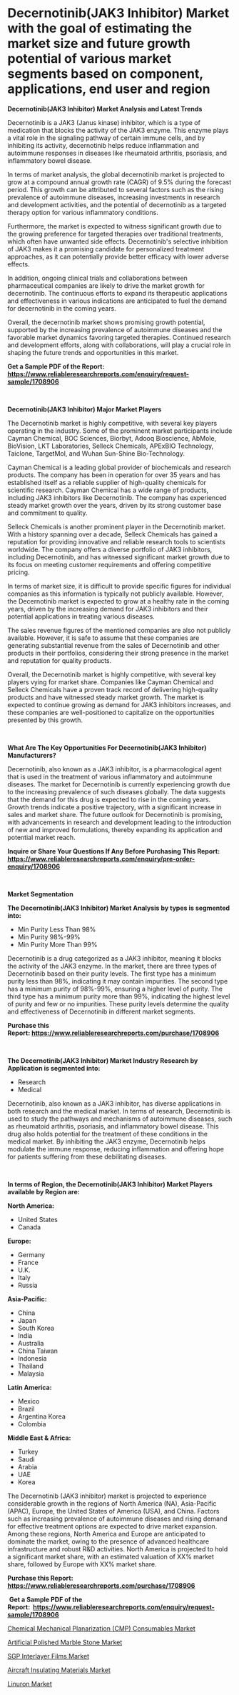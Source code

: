 <p><h1>Decernotinib(JAK3 Inhibitor) Market with the goal of estimating the market size and future growth potential of various market segments based on component, applications, end user and region</h1></p><p><strong>Decernotinib(JAK3 Inhibitor) Market Analysis and Latest Trends</strong></p>
<p><p>Decernotinib is a JAK3 (Janus kinase) inhibitor, which is a type of medication that blocks the activity of the JAK3 enzyme. This enzyme plays a vital role in the signaling pathway of certain immune cells, and by inhibiting its activity, decernotinib helps reduce inflammation and autoimmune responses in diseases like rheumatoid arthritis, psoriasis, and inflammatory bowel disease.</p><p>In terms of market analysis, the global decernotinib market is projected to grow at a compound annual growth rate (CAGR) of 9.5% during the forecast period. This growth can be attributed to several factors such as the rising prevalence of autoimmune diseases, increasing investments in research and development activities, and the potential of decernotinib as a targeted therapy option for various inflammatory conditions.</p><p>Furthermore, the market is expected to witness significant growth due to the growing preference for targeted therapies over traditional treatments, which often have unwanted side effects. Decernotinib's selective inhibition of JAK3 makes it a promising candidate for personalized treatment approaches, as it can potentially provide better efficacy with lower adverse effects.</p><p>In addition, ongoing clinical trials and collaborations between pharmaceutical companies are likely to drive the market growth for decernotinib. The continuous efforts to expand its therapeutic applications and effectiveness in various indications are anticipated to fuel the demand for decernotinib in the coming years.</p><p>Overall, the decernotinib market shows promising growth potential, supported by the increasing prevalence of autoimmune diseases and the favorable market dynamics favoring targeted therapies. Continued research and development efforts, along with collaborations, will play a crucial role in shaping the future trends and opportunities in this market.</p></p>
<p><strong>Get a Sample PDF of the Report:&nbsp; <a href="https://www.reliableresearchreports.com/enquiry/request-sample/1708906">https://www.reliableresearchreports.com/enquiry/request-sample/1708906</a></strong></p>
<p>&nbsp;</p>
<p><strong>Decernotinib(JAK3 Inhibitor) Major Market Players</strong></p>
<p><p>The Decernotinib market is highly competitive, with several key players operating in the industry. Some of the prominent market participants include Cayman Chemical, BOC Sciences, Biorbyt, Adooq Bioscience, AbMole, BioVision, LKT Laboratories, Selleck Chemicals, APExBIO Technology, Taiclone, TargetMol, and Wuhan Sun-Shine Bio-Technology.</p><p>Cayman Chemical is a leading global provider of biochemicals and research products. The company has been in operation for over 35 years and has established itself as a reliable supplier of high-quality chemicals for scientific research. Cayman Chemical has a wide range of products, including JAK3 inhibitors like Decernotinib. The company has experienced steady market growth over the years, driven by its strong customer base and commitment to quality.</p><p>Selleck Chemicals is another prominent player in the Decernotinib market. With a history spanning over a decade, Selleck Chemicals has gained a reputation for providing innovative and reliable research tools to scientists worldwide. The company offers a diverse portfolio of JAK3 inhibitors, including Decernotinib, and has witnessed significant market growth due to its focus on meeting customer requirements and offering competitive pricing.</p><p>In terms of market size, it is difficult to provide specific figures for individual companies as this information is typically not publicly available. However, the Decernotinib market is expected to grow at a healthy rate in the coming years, driven by the increasing demand for JAK3 inhibitors and their potential applications in treating various diseases.</p><p>The sales revenue figures of the mentioned companies are also not publicly available. However, it is safe to assume that these companies are generating substantial revenue from the sales of Decernotinib and other products in their portfolios, considering their strong presence in the market and reputation for quality products.</p><p>Overall, the Decernotinib market is highly competitive, with several key players vying for market share. Companies like Cayman Chemical and Selleck Chemicals have a proven track record of delivering high-quality products and have witnessed steady market growth. The market is expected to continue growing as demand for JAK3 inhibitors increases, and these companies are well-positioned to capitalize on the opportunities presented by this growth.</p></p>
<p>&nbsp;</p>
<p><strong>What Are The Key Opportunities For Decernotinib(JAK3 Inhibitor) Manufacturers?</strong></p>
<p><p>Decernotinib, also known as a JAK3 inhibitor, is a pharmacological agent that is used in the treatment of various inflammatory and autoimmune diseases. The market for Decernotinib is currently experiencing growth due to the increasing prevalence of such diseases globally. The data suggests that the demand for this drug is expected to rise in the coming years. Growth trends indicate a positive trajectory, with a significant increase in sales and market share. The future outlook for Decernotinib is promising, with advancements in research and development leading to the introduction of new and improved formulations, thereby expanding its application and potential market reach.</p></p>
<p><strong>Inquire or Share Your Questions If Any Before Purchasing This Report: <a href="https://www.reliableresearchreports.com/enquiry/pre-order-enquiry/1708906">https://www.reliableresearchreports.com/enquiry/pre-order-enquiry/1708906</a></strong></p>
<p>&nbsp;</p>
<p><strong>Market Segmentation</strong></p>
<p><strong>The Decernotinib(JAK3 Inhibitor) Market Analysis by types is segmented into:</strong></p>
<p><ul><li>Min Purity Less Than 98%</li><li>Min Purity 98%-99%</li><li>Min Purity More Than 99%</li></ul></p>
<p><p>Decernotinib is a drug categorized as a JAK3 inhibitor, meaning it blocks the activity of the JAK3 enzyme. In the market, there are three types of Decernotinib based on their purity levels. The first type has a minimum purity less than 98%, indicating it may contain impurities. The second type has a minimum purity of 98%-99%, ensuring a higher level of purity. The third type has a minimum purity more than 99%, indicating the highest level of purity and few or no impurities. These purity levels determine the quality and effectiveness of Decernotinib in different market segments.</p></p>
<p><strong>Purchase this Report:&nbsp;<a href="https://www.reliableresearchreports.com/purchase/1708906">https://www.reliableresearchreports.com/purchase/1708906</a></strong></p>
<p>&nbsp;</p>
<p><strong>The Decernotinib(JAK3 Inhibitor) Market Industry Research by Application is segmented into:</strong></p>
<p><ul><li>Research</li><li>Medical</li></ul></p>
<p><p>Decernotinib, also known as a JAK3 inhibitor, has diverse applications in both research and the medical market. In terms of research, Decernotinib is used to study the pathways and mechanisms of autoimmune diseases, such as rheumatoid arthritis, psoriasis, and inflammatory bowel disease. This drug also holds potential for the treatment of these conditions in the medical market. By inhibiting the JAK3 enzyme, Decernotinib helps modulate the immune response, reducing inflammation and offering hope for patients suffering from these debilitating diseases.</p></p>
<p>&nbsp;</p>
<p><strong>In terms of Region, the Decernotinib(JAK3 Inhibitor) Market Players available by Region are:</strong></p>
<p>
    <p> <strong> North America: </strong>
        <ul>
            <li>United States</li>
            <li>Canada</li>
        </ul>
        </p> 
    <p> <strong> Europe: </strong>
        <ul>
            <li>Germany</li>
            <li>France</li>
            <li>U.K.</li>
            <li>Italy</li>
            <li>Russia</li>
        </ul>
        </p> 
    <p> <strong> Asia-Pacific: </strong>
        <ul>
            <li>China</li>
            <li>Japan</li>
            <li>South Korea</li>
            <li>India</li>
            <li>Australia</li>
            <li>China Taiwan</li>
            <li>Indonesia</li>
            <li>Thailand</li>
            <li>Malaysia</li>
        </ul>
        </p> 
    <p> <strong> Latin America: </strong>
        <ul>
            <li>Mexico</li>
            <li>Brazil</li>
            <li>Argentina Korea</li>
            <li>Colombia</li>
        </ul>
        </p> 
    <p> <strong> Middle East & Africa: </strong>
        <ul>
            <li>Turkey</li>
            <li>Saudi</li>
            <li>Arabia</li>
            <li>UAE</li>
            <li>Korea</li>
        </ul>
    </p>
    </p>
<p><p>The Decernotinib (JAK3 inhibitor) market is projected to experience considerable growth in the regions of North America (NA), Asia-Pacific (APAC), Europe, the United States of America (USA), and China. Factors such as increasing prevalence of autoimmune diseases and rising demand for effective treatment options are expected to drive market expansion. Among these regions, North America and Europe are anticipated to dominate the market, owing to the presence of advanced healthcare infrastructure and robust R&D activities. North America is projected to hold a significant market share, with an estimated valuation of XX% market share, followed by Europe with XX% market share.</p></p>
<p><strong>Purchase this Report: <a href="https://www.reliableresearchreports.com/purchase/1708906">https://www.reliableresearchreports.com/purchase/1708906</a></strong></p>
<p>&nbsp;<strong>Get a Sample PDF of the Report:&nbsp;&nbsp;<a href="https://www.reliableresearchreports.com/enquiry/request-sample/1708906">https://www.reliableresearchreports.com/enquiry/request-sample/1708906</a></strong></p>
<p><strong></strong></p>
<p><p><a href="https://medium.com/@edwinsporer/chemical-mechanical-planarization-cmp-consumables-market-focuses-on-market-share-size-and-df2dd438c614">Chemical Mechanical Planarization (CMP) Consumables Market</a></p><p><a href="https://medium.com/@tracylarson12/artificial-polished-marble-stone-market-focuses-on-market-share-size-and-projected-forecast-till-ef318723adb6">Artificial Polished Marble Stone Market</a></p><p><a href="https://medium.com/@isomjohnson/sgp-interlayer-films-market-the-key-to-successful-business-strategy-forecast-till-2030-84359e521476">SGP Interlayer Films Market</a></p><p><a href="https://medium.com/@tommiefadel2023/aircraft-insulating-materials-market-exploring-market-share-market-trends-and-future-growth-117fa4641398">Aircraft Insulating Materials Market</a></p><p><a href="https://medium.com/@unamorgan6655/linuron-market-analysis-and-sze-forecasted-for-period-from-2023-to-2030-b479c1da4b7f">Linuron Market</a></p></p>